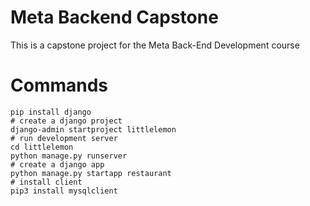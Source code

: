 # Meta Backend Capstone

This is a capstone project for the Meta Back-End Development course

# Commands

```
pip install django
# create a django project
django-admin startproject littlelemon
# run development server
cd littlelemon
python manage.py runserver
# create a django app
python manage.py startapp restaurant
# install client
pip3 install mysqlclient
```
